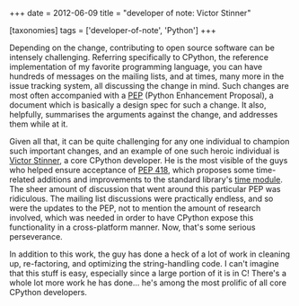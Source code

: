 +++
date = 2012-06-09
title = "developer of note: Victor Stinner"

[taxonomies]
tags = ['developer-of-note', 'Python']
+++

Depending on the change, contributing to open source software can be
intensely challenging. Referring specifically to CPython, the reference
implementation of my favorite programming language, you can have
hundreds of messages on the mailing lists, and at times, many more in
the issue tracking system, all discussing the change in mind. Such
changes are most often accompanied with a [PEP] (Python Enhancement
Proposal), a document which is basically a design spec for such a
change. It also, helpfully, summarises the arguments against the change,
and addresses them while at it.

Given all that, it can be quite challenging for any one individual to
champion such important changes, and an example of one such heroic
individual is [Victor Stinner], a core CPython developer. He is the most
visible of the guys who helped ensure acceptance of [PEP 418], which
proposes some time-related additions and improvements to the standard
library\'s [time module]. The sheer amount of discussion that went
around this particular PEP was ridiculous. The mailing list discussions
were practically endless, and so were the updates to the PEP, not to
mention the amount of research involved, which was needed in order to
have CPython expose this functionality in a cross-platform manner. Now,
that\'s some serious perseverance.

In addition to this work, the guy has done a heck of a lot of work in
cleaning up, re-factoring, and optimizing the string-handling code. I
can\'t imagine that this stuff is easy, especially since a large portion
of it is in C! There\'s a whole lot more work he has done\... he\'s
among the most prolific of all core CPython developers.

  [PEP]: http://www.python.org/dev/peps/pep-0001/
  [Victor Stinner]: http://www.haypocalc.com/wiki/Accueil
  [PEP 418]: http://www.python.org/dev/peps/pep-0418/
  [time module]: http://doc.python.org/library/time
